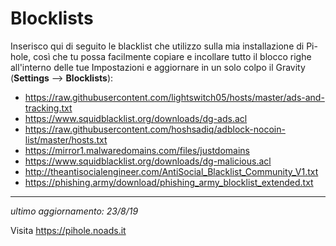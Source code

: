# Blocklists

Inserisco qui di seguito le blacklist che utilizzo sulla mia installazione di Pi-hole, così che tu possa facilmente copiare e incollare tutto il blocco righe all'interno delle tue Impostazioni e aggiornare in un solo colpo il Gravity (**Settings** —> **Blocklists**):

- https://raw.githubusercontent.com/lightswitch05/hosts/master/ads-and-tracking.txt
- https://www.squidblacklist.org/downloads/dg-ads.acl
- https://raw.githubusercontent.com/hoshsadiq/adblock-nocoin-list/master/hosts.txt
- https://mirror1.malwaredomains.com/files/justdomains
- https://www.squidblacklist.org/downloads/dg-malicious.acl
- http://theantisocialengineer.com/AntiSocial_Blacklist_Community_V1.txt
- https://phishing.army/download/phishing_army_blocklist_extended.txt

-----------

*ultimo aggiornamento: 23/8/19*

Visita https://pihole.noads.it